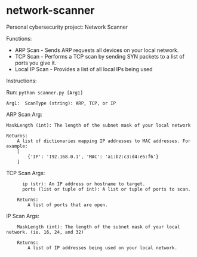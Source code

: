 # network-scanner
Personal cybersecurity project: Network Scanner

Functions:

- ARP Scan - Sends ARP requests all devices on your local network.
- TCP Scan - Performs a TCP scan by sending SYN packets to a list of ports you give it.
- Local IP Scan - Provides a list of all local IPs being used

Instructions:

Run: `python scanner.py [Arg1]`

`Arg1: 
    ScanType (string): ARP, TCP, or IP`


ARP Scan Arg:
```
MaskLength (int): The length of the subnet mask of your local network

Returns:
    A list of dictionaries mapping IP addresses to MAC addresses. For example:
    [
        {'IP': '192.168.0.1', 'MAC': 'a1:b2:c3:d4:e5:f6'}
    ]
```
TCP Scan Args:
```
      ip (str): An IP address or hostname to target.
      ports (list or tuple of int): A list or tuple of ports to scan.

    Returns:
        A list of ports that are open.
```
IP Scan Args:
```
    MaskLength (int): The length of the subnet mask of your local network. (ie. 16, 24, and 32)

    Returns:
        A list of IP addresses being used on your local network.
```
